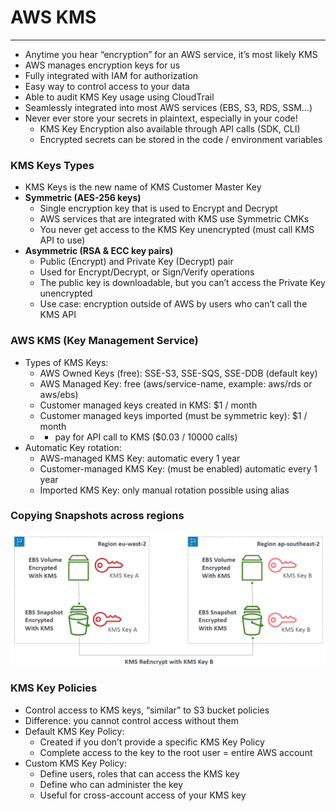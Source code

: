 # AWS KMS

---
* Anytime you hear “encryption” for an AWS service, it’s most likely KMS
* AWS manages encryption keys for us
* Fully integrated with IAM for authorization
* Easy way to control access to your data
* Able to audit KMS Key usage using CloudTrail
* Seamlessly integrated into most AWS services (EBS, S3, RDS, SSM…)
* Never ever store your secrets in plaintext, especially in your code!
  * KMS Key Encryption also available through API calls (SDK, CLI)
  * Encrypted secrets can be stored in the code / environment variables
### KMS Keys Types
* KMS Keys is the new name of KMS Customer Master Key
* **Symmetric (AES-256 keys)**
  * Single encryption key that is used to Encrypt and Decrypt
  * AWS services that are integrated with KMS use Symmetric CMKs
  * You never get access to the KMS Key unencrypted (must call KMS API to use)
* **Asymmetric (RSA & ECC key pairs)**
  * Public (Encrypt) and Private Key (Decrypt) pair
  * Used for Encrypt/Decrypt, or Sign/Verify operations
  * The public key is downloadable, but you can’t access the Private Key unencrypted
  * Use case: encryption outside of AWS by users who can’t call the KMS API
### AWS KMS (Key Management Service)
* Types of KMS Keys:
  * AWS Owned Keys (free): SSE-S3, SSE-SQS, SSE-DDB (default key)
  * AWS Managed Key: free (aws/service-name, example: aws/rds or aws/ebs)
  * Customer managed keys created in KMS: $1 / month
  * Customer managed keys imported (must be symmetric key): $1 / month
  * + pay for API call to KMS ($0.03 / 10000 calls)
* Automatic Key rotation:
  * AWS-managed KMS Key: automatic every 1 year
  * Customer-managed KMS Key: (must be enabled) automatic every 1 year
  * Imported KMS Key: only manual rotation possible using alias
### Copying Snapshots across regions
![Copying Snapshots across regions](../Image/Copying_Snapshots_across_regions.png)
### KMS Key Policies
* Control access to KMS keys, “similar” to S3 bucket policies
* Difference: you cannot control access without them
* Default KMS Key Policy:
  * Created if you don’t provide a specific KMS Key Policy
  * Complete access to the key to the root user = entire AWS account
* Custom KMS Key Policy:
  * Define users, roles that can access the KMS key
  * Define who can administer the key
  * Useful for cross-account access of your KMS key